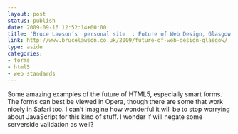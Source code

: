 ```yaml
---
layout: post
status: publish
date: 2009-09-16 12:52:14+00:00
title: 'Bruce Lawson’s  personal site  : Future of Web Design, Glasgow'
link: http://www.brucelawson.co.uk/2009/future-of-web-design-glasgow/
type: aside
categories:
- forms
- html5
- web standards
---
```


Some amazing examples of the future of HTML5, especially smart forms. The forms can best be viewed in Opera, though there are some that work nicely in Safari too. I can’t imagine how wonderful it will be to stop worrying about JavaScript for this kind of stuff. I wonder if will negate some serverside validation as well?
